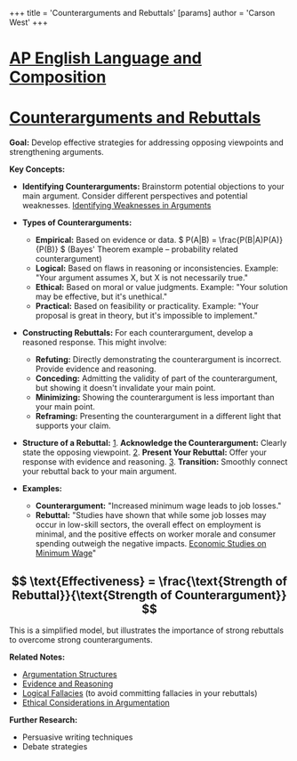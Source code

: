 +++
 title = 'Counterarguments and Rebuttals'
[params]
	author = 'Carson West'
+++
# [AP English Language and Composition](./../ap-english-language-and-composition/)
# [Counterarguments and Rebuttals](./../counterarguments-and-rebuttals/)

**Goal:**  Develop effective strategies for addressing opposing viewpoints and strengthening arguments.

**Key Concepts:**

* **Identifying Counterarguments:**  Brainstorm potential objections to your main argument.  Consider different perspectives and potential weaknesses. [Identifying Weaknesses in Arguments](./../identifying-weaknesses-in-arguments/)

* **Types of Counterarguments:**
    * **Empirical:** Based on evidence or data.   $ P(A|B) = \frac{P(B|A)P(A)}{P(B)} $  (Bayes' Theorem example – probability related counterargument)
    * **Logical:** Based on flaws in reasoning or inconsistencies.  Example:  "Your argument assumes X, but X is not necessarily true."
    * **Ethical:** Based on moral or value judgments. Example: "Your solution may be effective, but it's unethical."
    * **Practical:** Based on feasibility or practicality. Example: "Your proposal is great in theory, but it's impossible to implement."

* **Constructing Rebuttals:**  For each counterargument, develop a reasoned response. This might involve:
    * **Refuting:** Directly demonstrating the counterargument is incorrect.  Provide evidence and reasoning.
    * **Conceding:** Admitting the validity of part of the counterargument, but showing it doesn't invalidate your main point.
    * **Minimizing:** Showing the counterargument is less important than your main point.
    * **Reframing:** Presenting the counterargument in a different light that supports your claim.


* **Structure of a Rebuttal:**
    [1](./../1/). **Acknowledge the Counterargument:**  Clearly state the opposing viewpoint.
    [2](./../2/). **Present Your Rebuttal:**  Offer your response with evidence and reasoning.
    [3](./../3/). **Transition:**  Smoothly connect your rebuttal back to your main argument.


* **Examples:**

    * **Counterargument:**  "Increased minimum wage leads to job losses."
    * **Rebuttal:**  "Studies have shown that while some job losses may occur in low-skill sectors, the overall effect on employment is minimal, and the positive effects on worker morale and consumer spending outweigh the negative impacts.  [Economic Studies on Minimum Wage](./../economic-studies-on-minimum-wage/)"


##  $$  \text{Effectiveness} = \frac{\text{Strength of Rebuttal}}{\text{Strength of Counterargument}}  $$  
This is a simplified model, but illustrates the importance of strong rebuttals to overcome strong counterarguments.


**Related Notes:**

* [Argumentation Structures](./../argumentation-structures/)
* [Evidence and Reasoning](./../evidence-and-reasoning/)
* [Logical Fallacies](./../logical-fallacies/)  (to avoid committing fallacies in your rebuttals)
* [Ethical Considerations in Argumentation](./../ethical-considerations-in-argumentation/)

**Further Research:**

* Persuasive writing techniques
* Debate strategies


